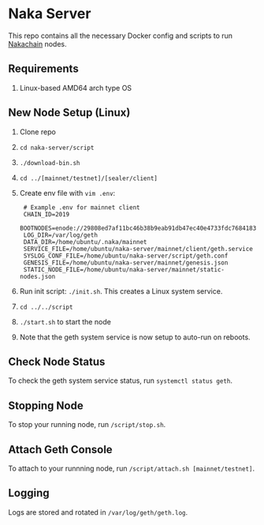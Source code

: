 # Naka Server

This repo contains all the necessary Docker config and scripts to run [Nakachain](https://github.com/nakachain/go-naka) nodes.

## Requirements

1. Linux-based AMD64 arch type OS

## New Node Setup (Linux)

1. Clone repo
2. `cd naka-server/script`
3. `./download-bin.sh`
4. `cd ../[mainnet/testnet]/[sealer/client]`
5. Create env file with `vim .env`:

        # Example .env for mainnet client
        CHAIN_ID=2019
        BOOTNODES=enode://29808ed7af11bc46b38b9eab91db47ec40e4733fdc7684183655e2ed2a262676ce5bed031fb79750035f229b0d4288cdc3ead13b777704535aabedad2d4ff8b5@52.194.7.60:30301,enode://d0ca807148c8ca9900ed3c479b2025a8a80ca9e1102b6efc4b058103c0cf25d054a71651768bf7648810866fbea384b22f3d66e16c680195ea2717da986374df@52.9.174.142:30301,enode://ffed101f9e2f79994dfe1d0e58b56be7a5e98538d85319f94ac85e0cae9292c1017ba6be7d107b17aaf78c4f46f19caea2332a93da7725910c2112d11347665d@13.53.210.165:30301
        LOG_DIR=/var/log/geth
        DATA_DIR=/home/ubuntu/.naka/mainnet
        SERVICE_FILE=/home/ubuntu/naka-server/mainnet/client/geth.service
        SYSLOG_CONF_FILE=/home/ubuntu/naka-server/script/geth.conf
        GENESIS_FILE=/home/ubuntu/naka-server/mainnet/genesis.json
        STATIC_NODE_FILE=/home/ubuntu/naka-server/mainnet/static-nodes.json

6. Run init script: `./init.sh`. This creates a Linux system service.
7. `cd ../../script`
8. `./start.sh` to start the node
9. Note that the geth system service is now setup to auto-run on reboots.

## Check Node Status

To check the geth system service status, run `systemctl status geth`.

## Stopping Node

To stop your running node, run `/script/stop.sh`.

## Attach Geth Console

To attach to your runnning node, run `/script/attach.sh [mainnet/testnet]`.

## Logging

Logs are stored and rotated in `/var/log/geth/geth.log`.
